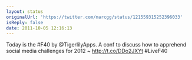 ```yaml
---
layout: status
originalUrl: 'https://twitter.com/marcgg/status/121559315252396033'
isReply: false
date: 2011-10-05 12:16:13
---
```


Today is the #F40 by @TigerlilyApps. A conf to discuss how to apprehend social media challenges for 2012 ~ http://t.co/DDo2JXYt #LiveF40
